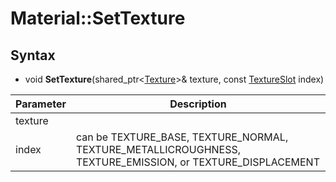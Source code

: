 # Material::SetTexture



## Syntax 

- void **SetTexture**(shared_ptr<[Texture](Texture)\>& texture, const [TextureSlot](Constants.md#TextureSlot) index)

| Parameter | Description |
|---|---|
| texture | |
| index | can be TEXTURE_BASE, TEXTURE_NORMAL, TEXTURE_METALLICROUGHNESS, TEXTURE_EMISSION, or TEXTURE_DISPLACEMENT |
